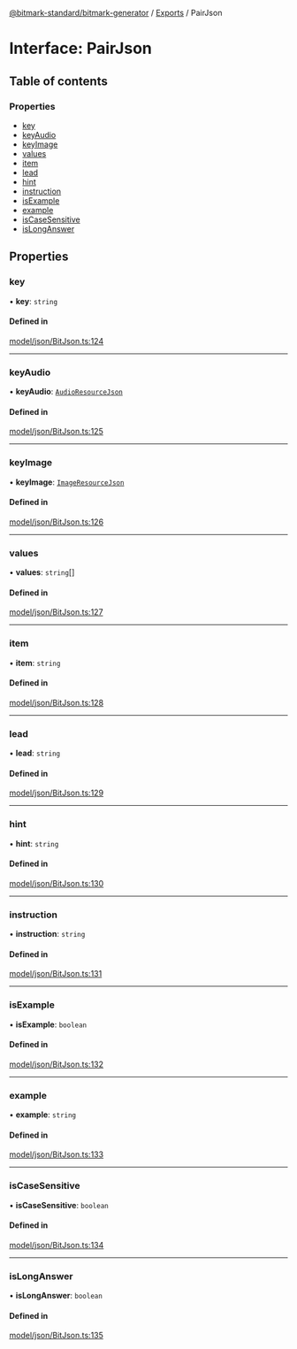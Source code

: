 [@bitmark-standard/bitmark-generator](../API.md) / [Exports](../modules.md) / PairJson

# Interface: PairJson

## Table of contents

### Properties

- [key](PairJson.md#key)
- [keyAudio](PairJson.md#keyAudio)
- [keyImage](PairJson.md#keyImage)
- [values](PairJson.md#values)
- [item](PairJson.md#item)
- [lead](PairJson.md#lead)
- [hint](PairJson.md#hint)
- [instruction](PairJson.md#instruction)
- [isExample](PairJson.md#isExample)
- [example](PairJson.md#example)
- [isCaseSensitive](PairJson.md#isCaseSensitive)
- [isLongAnswer](PairJson.md#isLongAnswer)

## Properties

### key

• **key**: `string`

#### Defined in

[model/json/BitJson.ts:124](https://github.com/getMoreBrain/bitmark-generator/blob/de39d9c/src/model/json/BitJson.ts#L124)

___

### keyAudio

• **keyAudio**: [`AudioResourceJson`](AudioResourceJson.md)

#### Defined in

[model/json/BitJson.ts:125](https://github.com/getMoreBrain/bitmark-generator/blob/de39d9c/src/model/json/BitJson.ts#L125)

___

### keyImage

• **keyImage**: [`ImageResourceJson`](ImageResourceJson.md)

#### Defined in

[model/json/BitJson.ts:126](https://github.com/getMoreBrain/bitmark-generator/blob/de39d9c/src/model/json/BitJson.ts#L126)

___

### values

• **values**: `string`[]

#### Defined in

[model/json/BitJson.ts:127](https://github.com/getMoreBrain/bitmark-generator/blob/de39d9c/src/model/json/BitJson.ts#L127)

___

### item

• **item**: `string`

#### Defined in

[model/json/BitJson.ts:128](https://github.com/getMoreBrain/bitmark-generator/blob/de39d9c/src/model/json/BitJson.ts#L128)

___

### lead

• **lead**: `string`

#### Defined in

[model/json/BitJson.ts:129](https://github.com/getMoreBrain/bitmark-generator/blob/de39d9c/src/model/json/BitJson.ts#L129)

___

### hint

• **hint**: `string`

#### Defined in

[model/json/BitJson.ts:130](https://github.com/getMoreBrain/bitmark-generator/blob/de39d9c/src/model/json/BitJson.ts#L130)

___

### instruction

• **instruction**: `string`

#### Defined in

[model/json/BitJson.ts:131](https://github.com/getMoreBrain/bitmark-generator/blob/de39d9c/src/model/json/BitJson.ts#L131)

___

### isExample

• **isExample**: `boolean`

#### Defined in

[model/json/BitJson.ts:132](https://github.com/getMoreBrain/bitmark-generator/blob/de39d9c/src/model/json/BitJson.ts#L132)

___

### example

• **example**: `string`

#### Defined in

[model/json/BitJson.ts:133](https://github.com/getMoreBrain/bitmark-generator/blob/de39d9c/src/model/json/BitJson.ts#L133)

___

### isCaseSensitive

• **isCaseSensitive**: `boolean`

#### Defined in

[model/json/BitJson.ts:134](https://github.com/getMoreBrain/bitmark-generator/blob/de39d9c/src/model/json/BitJson.ts#L134)

___

### isLongAnswer

• **isLongAnswer**: `boolean`

#### Defined in

[model/json/BitJson.ts:135](https://github.com/getMoreBrain/bitmark-generator/blob/de39d9c/src/model/json/BitJson.ts#L135)
